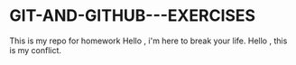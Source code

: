 # GIT-AND-GITHUB---EXERCISES
This is my repo for homework
Hello , i'm here to break your life.
Hello , this is my conflict.